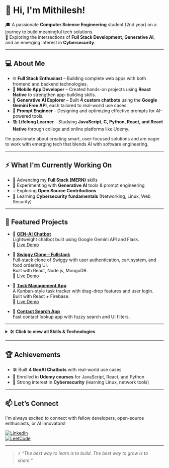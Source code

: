 # 👋 Hi, I'm Mithilesh!

🎓 A passionate **Computer Science Engineering** student (2nd year) on a journey to build meaningful tech solutions.  
🚀 Exploring the intersections of **Full Stack Development**, **Generative AI**, and an emerging interest in **Cybersecurity**.

---

## 💻 About Me

- 🌐 **Full Stack Enthusiast** – Building complete web apps with both frontend and backend technologies.
- 📱 **Mobile App Developer** – Created hands-on projects using **React Native** to strengthen app-building skills.
- 🤖 **Generative AI Explorer** – Built **4 custom chatbots** using the **Google Gemini Free API**, each tailored to real-world use cases.
- 🧠 **Prompt Engineer** – Designing and optimizing effective prompts for AI-powered tools.
- 📚 **Lifelong Learner** – Studying **JavaScript, C, Python, React, and React Native** through college and online platforms like Udemy.

I’m passionate about creating smart, user-focused solutions and am eager to work with emerging tech that blends AI with software engineering.

---

## ⚡ What I'm Currently Working On

- 🚀 Advancing my **Full Stack (MERN)** skills  
- 🤖 Experimenting with **Generative AI** tools & prompt engineering  
- 💡 Exploring **Open Source Contributions**  
- 🔐 Learning **Cybersecurity fundamentals** (Networking, Linux, Web Security)

---

## 🚀 Featured Projects

- 🔹 **[GEN-AI Chatbot](<ADD_YOUR_GITHUB_REPO_LINK>)**  
  Lightweight chatbot built using Google Gemini API and Flask.  
  🔗 [Live Demo](<https://gen-ai-7xtq-git-main-mithilesh-s-ps-projects.vercel.app>)

- 🔹 **[Swiggy Clone – Fullstack](<ADD_YOUR_GITHUB_REPO_LINK>)**  
  Full-stack clone of Swiggy with user authentication, cart system, and food ordering UI.  
  Built with React, Node.js, MongoDB.  
  🔗 [Live Demo](<ADD_LIVE_LINK>)

- 🔹 **[Task Management App](<ADD_YOUR_GITHUB_REPO_LINK>)**  
  A Kanban-style task tracker with drag-drop features and user login.  
  Built with React + Firebase.  
  🔗 [Live Demo](<ADD_LIVE_LINK>)

- 🔹 **[Contact Search App](<ADD_YOUR_GITHUB_REPO_LINK>)**  
  Fast contact lookup app with fuzzy search and UI filters.

---

<details>
<summary>🛠️ <b>Click to view all Skills & Technologies</b></summary><br>

### 🌐 Frontend  
![HTML5](https://img.shields.io/badge/HTML5-E34F26?logo=html5&logoColor=white)
![CSS3](https://img.shields.io/badge/CSS3-1572B6?logo=css3&logoColor=white)
![JavaScript](https://img.shields.io/badge/JavaScript-F7DF1E?logo=javascript&logoColor=black)
![React](https://img.shields.io/badge/React-20232A?logo=react&logoColor=61DAFB)
![React Native](https://img.shields.io/badge/React_Native-20232A?logo=react&logoColor=61DAFB)
![Tailwind CSS](https://img.shields.io/badge/TailwindCSS-06B6D4?logo=tailwind-css&logoColor=white)
![MUI](https://img.shields.io/badge/Material_UI-0081CB?logo=mui&logoColor=white)

---

### 🖥️ Backend  
![Node.js](https://img.shields.io/badge/Node.js-339933?logo=node.js&logoColor=white)
![Express.js](https://img.shields.io/badge/Express.js-000000?logo=express&logoColor=white)

---

### 🔗 Full Stack Tools  
![Git](https://img.shields.io/badge/Git-F05032?logo=git&logoColor=white)
![GitHub](https://img.shields.io/badge/GitHub-181717?logo=github&logoColor=white)
![Postman](https://img.shields.io/badge/Postman-FF6C37?logo=postman&logoColor=white)
![VS Code](https://img.shields.io/badge/VSCode-007ACC?logo=visual-studio-code&logoColor=white)
![Vercel](https://img.shields.io/badge/Vercel-000000?logo=vercel&logoColor=white)

---

### 🤖 Generative AI & Prompt Engineering  
![Google Gemini](https://img.shields.io/badge/Google_Gemini-4285F4?logo=google&logoColor=white)
![Prompt Engineering](https://img.shields.io/badge/Prompt_Engineering-7B68EE?style=flat&logo=openai&logoColor=white)

---

<!--
### 🔐 Cybersecurity (Learning Phase)  
![Linux](https://img.shields.io/badge/Linux-FCC624?logo=linux&logoColor=black)
![Networking](https://img.shields.io/badge/Networking-007396?logo=gnubash&logoColor=white)
![Nmap](https://img.shields.io/badge/Nmap-004370?logo=gnu&logoColor=white)
![Cybersecurity](https://img.shields.io/badge/Cybersecurity-3C3C3C?logo=hackthebox&logoColor=green)
-->

---

### 👨‍💻 Programming Languages  
![JavaScript](https://img.shields.io/badge/JavaScript-F7DF1E?logo=javascript&logoColor=black)
![Python](https://img.shields.io/badge/Python-3776AB?logo=python&logoColor=white)
![C](https://img.shields.io/badge/C-00599C?logo=c&logoColor=white)
![C++](https://img.shields.io/badge/C++-00599C?logo=c%2B%2B&logoColor=white)
![Java](https://img.shields.io/badge/Java-007396?logo=java&logoColor=white)
![Go](https://img.shields.io/badge/Go-00ADD8?logo=go&logoColor=white)

</details>

---

## 🏆 Achievements

- 🛠️ Built **4 GenAI Chatbots** with real-world use cases  
- 🧠 Enrolled in **Udemy courses** for JavaScript, React, and Python  
- 🎯 Strong interest in **Cybersecurity** (learning Linux, network tools)

---

## 📫 Let’s Connect

I'm always excited to connect with fellow developers, open-source enthusiasts, or AI innovators!

[![LinkedIn](https://img.shields.io/badge/LinkedIn-blue?logo=linkedin&logoColor=white)](https://www.linkedin.com/in/mithileshsp)  
[![LeetCode](https://img.shields.io/badge/LeetCode-orange?logo=leetcode&logoColor=white)](https://leetcode.com/Mithil1324/)  
<!-- [![Portfolio](https://img.shields.io/badge/Portfolio-black?logo=githubpages&logoColor=white)](<ADD_YOUR_PORTFOLIO_LINK>) -->

---

> ⚡ *“The best way to learn is to build. The best way to grow is to share.”*
